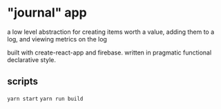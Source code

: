 # "journal" app

a low level abstraction for creating items worth a value, adding them to a log, and viewing metrics on the log

built with create-react-app and firebase. written in pragmatic functional declarative style.

## scripts

`yarn start`
`yarn run build`
